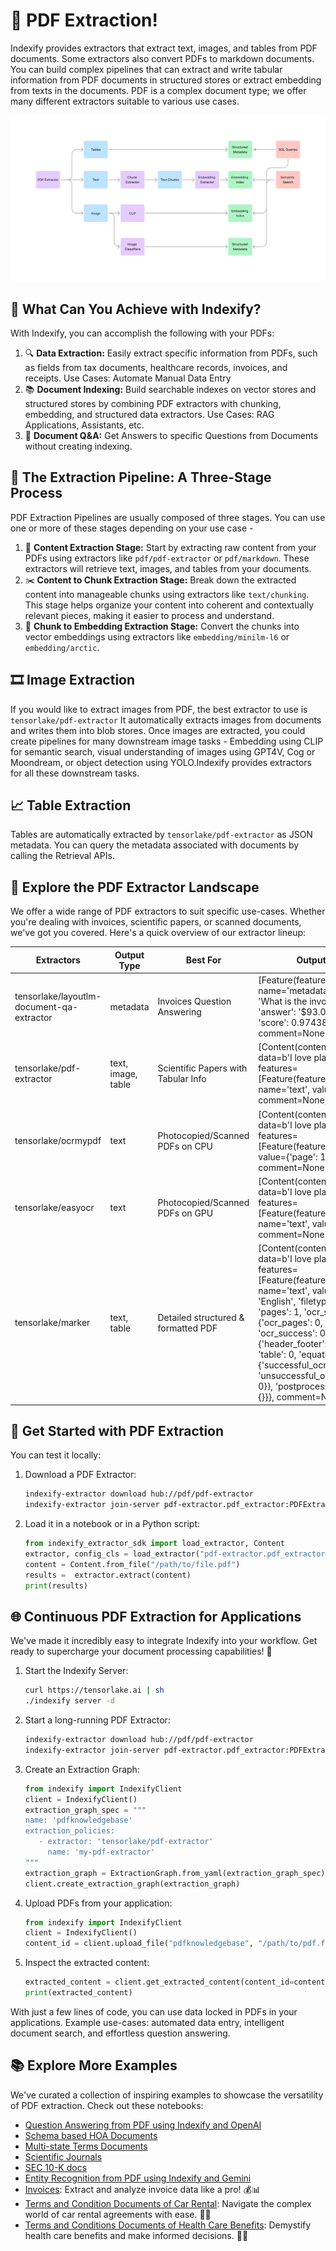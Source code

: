 # 📄 PDF Extraction!

Indexify provides extractors that extract text, images, and tables from PDF documents. Some extractors also convert PDFs to markdown documents. You can build complex pipelines that can extract and write tabular information from PDF documents in structured stores or extract embedding from texts in the documents. PDF is a complex document type; we offer many different extractors suitable to various use cases.

![PDF Extraction High Level](../images/PDF_Usecase.png)

## 🌟 What Can You Achieve with Indexify?

With Indexify, you can accomplish the following with your PDFs:

1. 🔍 **Data Extraction:** Easily extract specific information from PDFs, such as fields from tax documents, healthcare records, invoices, and receipts. Use Cases: Automate Manual Data Entry
2. 📚 **Document Indexing:** Build searchable indexes on vector stores and structured stores by combining PDF extractors with chunking, embedding, and structured data extractors. Use Cases: RAG Applications, Assistants, etc.
3. 🤖 **Document Q&A:** Get Answers to specific Questions from Documents without creating indexing. 

## 🔧 The Extraction Pipeline: A Three-Stage Process

PDF Extraction Pipelines are usually composed of three stages. You can use one or more of these stages depending on your use case - 

1. 📄 **Content Extraction Stage:** Start by extracting raw content from your PDFs using extractors like `pdf/pdf-extractor` or `pdf/markdown`. These extractors will retrieve text, images, and tables from your documents.
2. ✂️ **Content to Chunk Extraction Stage:** Break down the extracted content into manageable chunks using extractors like `text/chunking`. This stage helps organize your content into coherent and contextually relevant pieces, making it easier to process and understand.
3. 🧠 **Chunk to Embedding Extraction Stage:** Convert the chunks into vector embeddings using extractors like `embedding/minilm-l6` or `embedding/arctic`. 

## 🎞️ Image Extraction
If you would like to extract images from PDF, the best extractor to use is `tensorlake/pdf-extractor` It automatically extracts images from documents and writes them into blob stores. Once images are extracted, you could create pipelines for many downstream image tasks - Embedding using CLIP for semantic search, visual understanding of images using GPT4V, Cog or Moondream, or object detection using YOLO.Indexify provides extractors for all these downstream tasks.

## 📈 Table Extraction
Tables are automatically extracted by `tensorlake/pdf-extractor` as JSON metadata. You can query the metadata associated with documents by calling the Retrieval APIs. 

## 🌈 Explore the PDF Extractor Landscape

We offer a wide range of PDF extractors to suit specific use-cases. Whether you're dealing with invoices, scientific papers, or scanned documents, we've got you covered. Here's a quick overview of our extractor lineup:

| Extractors                                | Output Type        | Best For                            | Output Example                                                                                                                                                                                                                                                                                                                                                                                                                                                                 |
|-------------------------------------------|--------------------|-------------------------------------|--------------------------------------------------------------------------------------------------------------------------------------------------------------------------------------------------------------------------------------------------------------------------------------------------------------------------------------------------------------------------------------------------------------------------------------------------------------------------------|
| tensorlake/layoutlm-document-qa-extractor | metadata           | Invoices Question Answering         | [Feature(feature_type='metadata', name='metadata', value={'query': 'What is the invoice total?', 'answer': '$93.00', 'page': 0, 'score': 0.9743825197219849}, comment=None)]                                                                                                                                                                                                                                                                                                   |
| tensorlake/pdf-extractor                  | text, image, table | Scientific Papers with Tabular Info | [Content(content_type='text/plain', data=b'I love playing football.', features=[Feature(feature_type='metadata', name='text', value={'page': 1}, comment=None)], labels={})]                                                                                                                                                                                                                                                                                                   |
| tensorlake/ocrmypdf                       | text               | Photocopied/Scanned PDFs on CPU     | [Content(content_type='text/plain', data=b'I love playing football.', features=[Feature(feature_type='metadata', value={'page': 1}, comment=None)], labels={})]                                                                                                                                                                                                                                                                                                                |
| tensorlake/easyocr                        | text               | Photocopied/Scanned PDFs on GPU     | [Content(content_type='text/plain', data=b'I love playing football.', features=[Feature(feature_type='metadata', name='text', value={'page': 1}, comment=None)], labels={})]                                                                                                                                                                                                                                                                                                   |
| tensorlake/marker                         | text, table        | Detailed structured & formatted PDF | [Content(content_type='text/plain', data=b'I love playing football.', features=[Feature(feature_type='metadata', name='text', value={'language': 'English', 'filetype': 'pdf', 'toc': [], 'pages': 1, 'ocr_stats': {'ocr_pages': 0, 'ocr_failed': 0, 'ocr_success': 0}, 'block_stats': {'header_footer': 2, 'code': 0, 'table': 0, 'equations': {'successful_ocr': 0, 'unsuccessful_ocr': 0, 'equations': 0}}, 'postprocess_stats': {'edit': {}}}, comment=None)], labels={})] |

## 🚀 Get Started with PDF Extraction

You can test it locally:

1. Download a PDF Extractor:
   ```bash
   indexify-extractor download hub://pdf/pdf-extractor
   indexify-extractor join-server pdf-extractor.pdf_extractor:PDFExtractor
   ```

2. Load it in a notebook or in a Python script:
   ```python
   from indexify_extractor_sdk import load_extractor, Content
   extractor, config_cls = load_extractor("pdf-extractor.pdf_extractor:PDFExtractor")
   content = Content.from_file("/path/to/file.pdf")
   results =  extractor.extract(content)
   print(results)
   ```


## 🌐 Continuous PDF Extraction for Applications

We've made it incredibly easy to integrate Indexify into your workflow. Get ready to supercharge your document processing capabilities! 🔋

1. Start the Indexify Server:
   ```bash
   curl https://tensorlake.ai | sh
   ./indexify server -d
   ```

2. Start a long-running PDF Extractor:
   ```bash
   indexify-extractor download hub://pdf/pdf-extractor
   indexify-extractor join-server pdf-extractor.pdf_extractor:PDFExtractor
   ```

3. Create an Extraction Graph:
   ```python
   from indexify import IndexifyClient
   client = IndexifyClient()
   extraction_graph_spec = """
   name: 'pdfknowledgebase'
   extraction_policies:
      - extractor: 'tensorlake/pdf-extractor'
        name: 'my-pdf-extractor'
   """
   extraction_graph = ExtractionGraph.from_yaml(extraction_graph_spec)
   client.create_extraction_graph(extraction_graph)
   ```

4. Upload PDFs from your application:
   ```python
   from indexify import IndexifyClient
   client = IndexifyClient()
   content_id = client.upload_file("pdfknowledgebase", "/path/to/pdf.file")
   ```

5. Inspect the extracted content:
   ```python
   extracted_content = client.get_extracted_content(content_id=content_id)
   print(extracted_content)
   ```

With just a few lines of code, you can use data locked in PDFs in your applications. Example use-cases: automated data entry, intelligent document search, and effortless question answering. 

## 📚 Explore More Examples

We've curated a collection of inspiring examples to showcase the versatility of PDF extraction. Check out these notebooks:

- [Question Answering from PDF using Indexify and OpenAI](../examples/pdfqa.py)
- [Schema based HOA Documents](../examples/HOA_Invoice_Data_Extraction.ipynb)
- [Multi-state Terms Documents](../examples/Sixt.ipynb)
- [Scientific Journals](../examples/Scientific_Journals.ipynb)
- [SEC 10-K docs](../examples/SEC_10_K_docs.ipynb)
- [Entity Recognition from PDF using Indexify and Gemini](https://colab.research.google.com/drive/1gHru2qjEhl4cmAOTQMj7unHnQACCh7We?usp=sharing)
- [Invoices](../examples/Invoices.ipynb): Extract and analyze invoice data like a pro! 💰📊
- [Terms and Condition Documents of Car Rental](../examples/Terms_and_Condition_Documents_of_Car_Rental.ipynb): Navigate the complex world of car rental agreements with ease. 🚗📜
- [Terms and Conditions Documents of Health Care Benefits](../examples/Terms_and_Conditions_Documents_of_Health_Care_Benefits.ipynb): Demystify health care benefits and make informed decisions. 🏥📄

